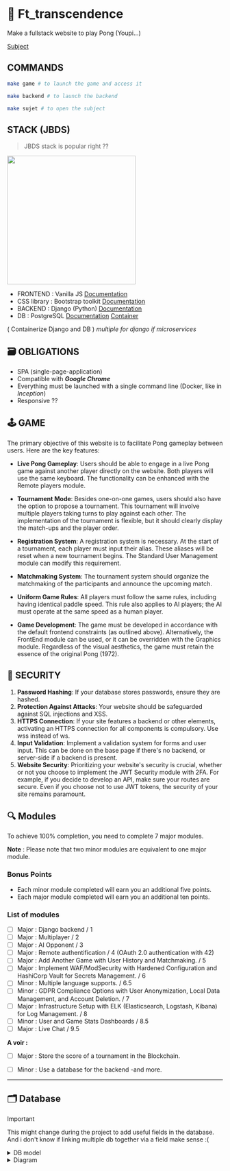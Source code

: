 # 🏓 Ft_transcendence

Make a fullstack website to play Pong (Youpi...)

[Subject](https://cdn.intra.42.fr/pdf/pdf/133398/en.subject.pdf)

## COMMANDS

```bash
make game # to launch the game and access it
```

```bash
make backend # to launch the backend
```

```bash
make sujet # to open the subject
```

## STACK (JBDS)

> JBDS stack is popular right ??

<img width="300" height="300" src="https://media1.tenor.com/m/phyvUEXrZAUAAAAC/the-cat-in-the-hat-uh-no.gif"></img>

- FRONTEND : Vanilla JS [Documentation](https://www.w3schools.com/js/DEFAULT.asp)
- CSS library : Bootstrap toolkit [Documentation](https://getbootstrap.com/)
- BACKEND : Django (Python) [Documentation](https://docs.djangoproject.com/en/5.1/)
- DB : PostgreSQL [Documentation](https://www.postgresql.org/docs/current/) [Container](https://hub.docker.com/_/postgres/)

( Containerize Django and DB ) *multiple for django if microservices*

## 🗃️ OBLIGATIONS

- SPA (single-page-application)
- Compatible with ***Google Chrome***
- Everything must be launched with a single command line (Docker, like in *Inception*)
- Responsive ??

## 🕹️ GAME

The primary objective of this website is to facilitate Pong gameplay between users. Here are the key features:

- **Live Pong Gameplay**: Users should be able to engage in a live Pong game against another player directly on the website. Both players will use the same keyboard. The functionality can be enhanced with the Remote players module.

- **Tournament Mode**: Besides one-on-one games, users should also have the option to propose a tournament. This tournament will involve multiple players taking turns to play against each other. The implementation of the tournament is flexible, but it should clearly display the match-ups and the player order.

- **Registration System**: A registration system is necessary. At the start of a tournament, each player must input their alias. These aliases will be reset when a new tournament begins. The Standard User Management module can modify this requirement.

- **Matchmaking System**: The tournament system should organize the matchmaking of the participants and announce the upcoming match.

- **Uniform Game Rules**: All players must follow the same rules, including having identical paddle speed. This rule also applies to AI players; the AI must operate at the same speed as a human player.

- **Game Development**: The game must be developed in accordance with the default frontend constraints (as outlined above). Alternatively, the FrontEnd module can be used, or it can be overridden with the Graphics module. Regardless of the visual aesthetics, the game must retain the essence of the original Pong (1972).

## 🔐 SECURITY

1. **Password Hashing**: If your database stores passwords, ensure they are hashed.
2. **Protection Against Attacks**: Your website should be safeguarded against SQL injections and XSS.
3. **HTTPS Connection**: If your site features a backend or other elements, activating an HTTPS connection for all components is compulsory. Use wss instead of ws.
4. **Input Validation**: Implement a validation system for forms and user input. This can be done on the base page if there's no backend, or server-side if a backend is present.
5. **Website Security**: Prioritizing your website's security is crucial, whether or not you choose to implement the JWT Security module with 2FA. For example, if you decide to develop an API, make sure your routes are secure. Even if you choose not to use JWT tokens, the security of your site remains paramount.

## 🔍 Modules

To achieve 100% completion, you need to complete 7 major modules.

**Note** : Please note that two minor modules are equivalent to one major module.

### Bonus Points

- Each minor module completed will earn you an additional five points.
- Each major module completed will earn you an additional ten points.


### List of modules

- [ ] Major : Django backend / 1
- [ ] Major : Multiplayer / 2
- [ ] Major : AI Opponent / 3
- [ ] Major : Remote authentification / 4 (OAuth 2.0 authentication with 42)
- [ ] Major : Add Another Game with User History and Matchmaking. / 5
- [ ] Major : Implement WAF/ModSecurity with Hardened Configuration and HashiCorp Vault for Secrets Management. / 6
- [ ] Minor : Multiple language supports. / 6.5
- [ ] Minor : GDPR Compliance Options with User Anonymization, Local Data Management, and Account Deletion. / 7
- [ ] Major : Infrastructure Setup with ELK (Elasticsearch, Logstash, Kibana) for Log Management. / 8
- [ ] Minor : User and Game Stats Dashboards / 8.5
- [ ] Major : Live Chat / 9.5

**A voir :**
- [ ] Major : Store the score of a tournament in the Blockchain.
- [ ] Minor : Use a database for the backend -and more.


<hr>

## 🗂️ Database

> [!IMPORTANT]
> This might change during the project to add useful fields in the database. <br>
> And i don't know if linking multiple db together via a field make sense :(

<details>
<summary>DB model</summary>

```sql
CREATE SEQUENCE IF NOT EXISTS idk_id_seq;

CREATE TABLE IF NOT EXISTS idk (
  id bigint NOT NULL PRIMARY KEY DEFAULT nextval('idk_id_seq'),
  login char,
  email char,
  password char,
  profile_picture char,
  game_id bigint
);

CREATE TABLE IF NOT EXISTS "Other game" (
  game_id bigint NOT NULL PRIMARY KEY,
  victory_count bigint,
  lose_count bigint,
  played_count bigint
);

CREATE TABLE IF NOT EXISTS Pong (
  game_id bigint NOT NULL PRIMARY KEY,
  victory_count bigint,
  lose_count bigint,
  played_count bigint
);

CREATE TABLE IF NOT EXISTS users (
  id bigint NOT NULL PRIMARY KEY,
  login char
);

ALTER TABLE idk ADD CONSTRAINT idk_game_id_fk FOREIGN KEY (game_id) REFERENCES Pong (game_id);
ALTER TABLE idk ADD CONSTRAINT idk_game_id_fk_other FOREIGN KEY (game_id) REFERENCES "Other game" (game_id);
ALTER TABLE users ADD CONSTRAINT users_id_fk FOREIGN KEY (id) REFERENCES idk (id);
```

</details>

<details>
  <summary>Diagram</summary>

  <img src="https://cdn.discordapp.com/attachments/327077237184659457/1289189724866482287/DB_transcendence.png?ex=66f7eafe&is=66f6997e&hm=ff034f374398383059ac7a380b79071b09d177edfdda80d02fe427f62571f097&"></img>

</details>

